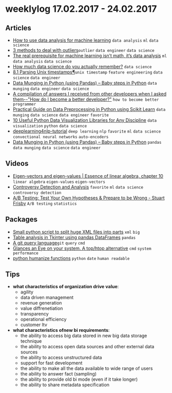 # weeklylog 17.02.2017 - 24.02.2017

## Articles
- [How to use data analysis for machine learning](http://sharpsightlabs.com/blog/data-analysis-machine-learning-example-1/) `data analysis` `ml` `data science`
- [3 methods to deal with outliers](https://www.neuraldesigner.com/blog/3_methods_to_deal_with_outliers)`outlier` `data engineer` `data science`
- [The real prerequisite for machine learning isn’t math, it’s data analysis](http://sharpsightlabs.com/blog/machine-learning-prerequisite-isnt-math/) `ml` `data analysis` `data science`
- [How much data science do you actually remember?](http://sharpsightlabs.com/blog/data-learning-vs-remembering/) `data science`
- [8.1 Parsing Unix timestamps¶](http://nbviewer.jupyter.org/github/jvns/pandas-cookbook/blob/master/cookbook/Chapter%208%20-%20How%20to%20deal%20with%20timestamps.ipynb)`unix timestamp` `feature engineering` `data science` `data engineer`
- [Data Munging in Python (using Pandas) – Baby steps in Python](https://www.analyticsvidhya.com/blog/2014/09/data-munging-python-using-pandas-baby-steps-python/) `data munging` `data engineer` `data science`
- [A compilation of answers I received from other developers when I asked them--"How do I become a better developer?"](https://github.com/ggomaeng/better-developer-quotes) `how to become better programmer`
- [Practical Guide on Data Preprocessing in Python using Scikit Learn](https://www.analyticsvidhya.com/blog/2016/07/practical-guide-data-preprocessing-python-scikit-learn/) `data munging` `data science` `data engineer` `favorite`
- [10 Useful Python Data Visualization Libraries for Any Discipline](https://blog.modeanalytics.com/python-data-visualization-libraries/) `data visualization` `python` `data science`
- [deeplearning4nlp-tutorial](https://github.com/UKPLab/deeplearning4nlp-tutorial/tree/master/2015-10_Lecture) `deep learning` `nlp` `favorite` `ml`  `data science` `convectional neural networks` `auto-encoders` 
- [Data Munging in Python (using Pandas) – Baby steps in Python](https://www.analyticsvidhya.com/blog/2014/09/data-munging-python-using-pandas-baby-steps-python/)  `pandas` `data munging` `data science` `data engineer`


## Videos
- [Eigen-vectors and eigen-values | Essence of linear algebra, chapter 10](https://www.youtube.com/watch?v=PFDu9oVAE-g) `linear algebra` `eigen-values` `eigen-vectors`
- [Controversy Detection and Analysis](https://www.youtube.com/watch?v=1H7xvyLEjGY&ab_channel=AolIsrael) `favorite` `ml` `data science` `controversy detection`
- [A/B Testing: Test Your Own Hypotheses & Prepare to be Wrong - Stuart Frisby](https://www.youtube.com/watch?v=VQpQ0YHSfqM&t=341s&spfreload=10) `A/B testing` `statistics`


## Packages
- [Small python script to split huge XML files into parts](https://gist.github.com/benallard/8042835) `xml` `big`
- [Table analysis in Tkinter using pandas DataFrames](https://github.com/dmnfarrell/pandastable) `pandas`
- [A git query language](https://github.com/cloudson/gitql)`git` `query` `cmd`
- [Glances an Eye on your system. A top/htop alternative](https://github.com/nicolargo/glances) `cmd` `system performance`
- [python humanize functions](https://github.com/jmoiron/humanize) `python` `date` `human readable`


## Tips
- **what characteristics of organization drive value**:
	- agility
	- data driven management
	- revenue generation
	- value diffrenetiation
	- transparency
	- operational efficiency
	- customer ltv	
- **what characteristics ofnew bi requirements**:
	- the ability to access big data stored in new big data storage technique
	- the ability to access open data sources and other external data sources
	- the ability to access unstructured data
	- support for fast development
	- the ability to make all the data available to wide range of users
	- the ability to answer fact (sampling)
	- the ability to provide old bi mode (even if it take longer)
    - the ability to share metadata specification
	